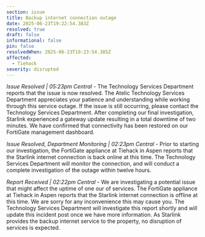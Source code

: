 ```yaml
---
section: issue
title: Backup internet connection outage
date: 2025-06-23T19:22:54.383Z
resolved: true
draft: false
informational: false
pin: false
resolvedWhen: 2025-06-23T19:23:54.385Z
affected:
  - Tiehack
severity: disrupted
---
```

*Issue Resolved | 05:23pm Central* - The Technology Services Department reports that the issue is now resolved. The Atelic Technology Services Department appreciates your patience and understanding while working through this service outage. If the issue is still occurring, please contact the Technology Services Department. After completing our final investigation, Starlink experienced a gateway update resulting in a total downtime of two minutes. We have confirmed that connectivity has been restored on our FortiGate management dashboard.

*Issue Resolved, Department Monitoring | 02:23pm Central* - Prior to starting our investigation, the FortiGate appliance at Tiehack in Aspen reports that the Starlink internet connection is back online at this time. The Technology Services Department will monitor the connection, and will conduct a complete investigation of the outage within twelve hours.

*Report Received | 02:22pm Central* - We are investigating a potential issue that might affect the uptime of one our of services. The FortiGate appliance at Tiehack in Aspen reports that the Starlink internet connection is offline at this time. We are sorry for any inconvenience this may cause you. The Technology Services Department will investigate this report shortly and will update this incident post once we have more information. As Starlink provides the backup internet service to the property, no disruption of services is expected.